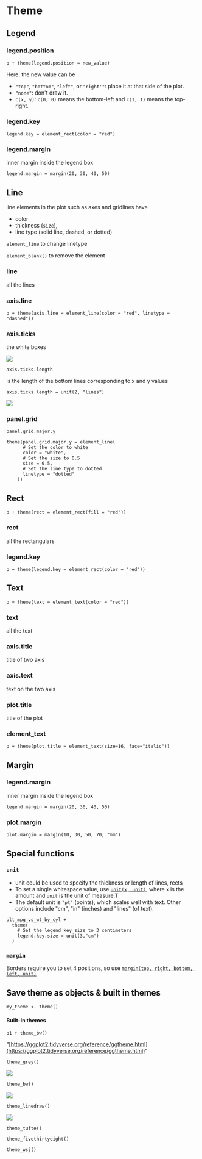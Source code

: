 # Theme

## Legend

### legend.position

```text
p + theme(legend.position = new_value)
```

Here, the new value can be

* `"top"`, `"bottom"`, `"left"`, or `"right'"`: place it at that side of the plot.
* `"none"`: don't draw it.
* `c(x, y)`: `c(0, 0)` means the bottom-left and `c(1, 1)` means the top-right.

### legend.key

```text
legend.key = element_rect(color = "red")
```

### legend.margin

inner margin inside the legend box

```text
legend.margin = margin(20, 30, 40, 50)
```

## Line

 line elements in the plot such as axes and gridlines have

* color
* thickness \(`size`\),
* line type \(solid line, dashed, or dotted\)

`element_line` to change linetype

`element_blank()` to remove the element

### line

all the lines

### axis.line

```text
p + theme(axis.line = element_line(color = "red", linetype = "dashed"))
```

### axis.ticks

the white boxes

![](../../../.gitbook/assets/image%20%28172%29.png)

`axis.ticks.length`

is the length of the bottom lines corresponding to x and y values

```text
axis.ticks.length = unit(2, "lines")
```

![](../../../.gitbook/assets/image%20%28165%29.png)

### panel.grid

`panel.grid.major.y`

```text
theme(panel.grid.major.y = element_line(
      # Set the color to white
      color = "white",
      # Set the size to 0.5
      size = 0.5,
      # Set the line type to dotted
      linetype = "dotted"
    ))
```

## Rect

```text
p + theme(rect = element_rect(fill = "red"))
```

### rect

all the rectangulars

### legend.key

```text
p + theme(legend.key = element_rect(color = "red"))
```

## Text

```text
p + theme(text = element_text(color = "red"))
```

### text

all the text

### axis.title

title of two axis

### axis.text

text on the two axis

### plot.title

title of the plot

### element\_text

```text
p + theme(plot.title = element_text(size=16, face="italic"))
```

## Margin

### legend.margin

inner margin inside the legend box

```text
legend.margin = margin(20, 30, 40, 50)
```

### plot.margin

```text
plot.margin = margin(10, 30, 50, 70, "mm")
```

## Special functions

### `unit`

* unit could be used to specify the thickness or length of lines, rects 
* To set a single whitespace value, use [`unit(x, unit)`](https://www.rdocumentation.org/packages/grid/topics/unit), where `x` is the amount and `unit` is the unit of measure.T
* The default unit is `"pt"` \(points\), which scales well with text. Other options include "cm", "in" \(inches\) and "lines" \(of text\).

```text
plt_mpg_vs_wt_by_cyl +
  theme(
    # Set the legend key size to 3 centimeters
    legend.key.size = unit(3,"cm")
  )
```

### `margin` 

Borders require you to set 4 positions, so use [`margin(top, right, bottom, left, unit)`](https://www.rdocumentation.org/packages/ggplot2/topics/margin)

## Save theme as objects & built in themes

```text
my_theme <- theme()
```

#### Built-in themes

```text
p1 + theme_bw()
```

"[https://ggplot2.tidyverse.org/reference/ggtheme.html](https://ggplot2.tidyverse.org/reference/ggtheme.html)"

`theme_grey()`

![](../../../.gitbook/assets/image%20%28192%29.png)

`theme_bw()`

![](../../../.gitbook/assets/image%20%28161%29.png)

`theme_linedraw()`

![](../../../.gitbook/assets/image%20%28179%29.png)

`theme_tufte()`

`theme_fivethirtyeight()`

`theme_wsj()`

